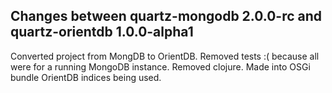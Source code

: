 ## Changes between quartz-mongodb 2.0.0-rc and quartz-orientdb 1.0.0-alpha1

Converted project from MongDB to OrientDB. 
Removed tests :( because all were for a running MongoDB instance. 
Removed clojure. 
Made into OSGi bundle
OrientDB indices being used.
